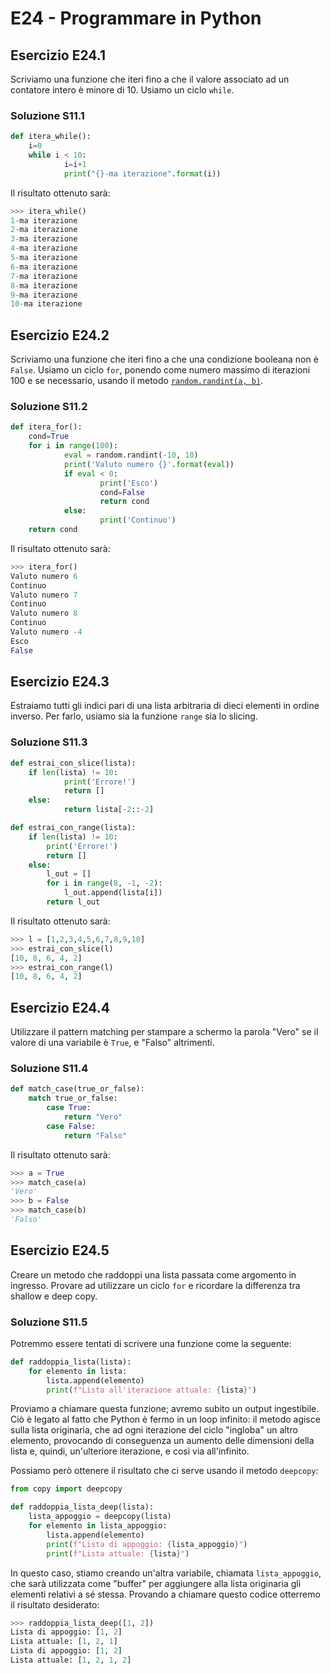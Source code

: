 # E24 - Programmare in Python

## Esercizio E24.1

Scriviamo una funzione che iteri fino a che il valore associato ad un contatore intero è minore di 10. Usiamo un ciclo `while`.

### Soluzione S11.1

```py
def itera_while():
    i=0
    while i < 10:
            i=i+1
            print("{}-ma iterazione".format(i))
```

Il risultato ottenuto sarà:

```py
>>> itera_while()
1-ma iterazione
2-ma iterazione
3-ma iterazione
4-ma iterazione
5-ma iterazione
6-ma iterazione
7-ma iterazione
8-ma iterazione
9-ma iterazione
10-ma iterazione
```

## Esercizio E24.2

Scriviamo una funzione che iteri fino a che una condizione booleana non è `False`. Usiamo un ciclo `for`, ponendo come numero massimo di iterazioni 100 e se necessario, usando il metodo [`random.randint(a, b)`](https://docs.python.org/3/library/random.html#random.randint).

### Soluzione S11.2

```py
def itera_for():
    cond=True
    for i in range(100):
            eval = random.randint(-10, 10)
            print('Valuto numero {}'.format(eval))
            if eval < 0:
                    print('Esco')
                    cond=False
                    return cond
            else:
                    print('Continuo')
    return cond
```

Il risultato ottenuto sarà:

```py
>>> itera_for()
Valuto numero 6
Continuo
Valuto numero 7
Continuo
Valuto numero 8
Continuo
Valuto numero -4
Esco
False
```

## Esercizio E24.3

Estraiamo tutti gli indici pari di una lista arbitraria di dieci elementi in ordine inverso. Per farlo, usiamo sia la funzione `range` sia lo slicing.

### Soluzione S11.3

```py
def estrai_con_slice(lista):
    if len(lista) != 10:
            print('Errore!')
            return []
    else:
            return lista[-2::-2]

def estrai_con_range(lista):
    if len(lista) != 10:
        print('Errore!')
        return []
    else:
        l_out = []
        for i in range(8, -1, -2):
            l_out.append(lista[i])
        return l_out
```

Il risultato ottenuto sarà:

```py
>>> l = [1,2,3,4,5,6,7,8,9,10]
>>> estrai_con_slice(l)
[10, 8, 6, 4, 2]
>>> estrai_con_range(l)
[10, 8, 6, 4, 2]
```

## Esercizio E24.4

Utilizzare il pattern matching per stampare a schermo la parola "Vero" se il valore di una variabile è `True`, e "Falso" altrimenti.

### Soluzione S11.4

```py
def match_case(true_or_false):
    match true_or_false:
        case True:
            return "Vero"
        case False:
            return "Falso"
```

Il risultato ottenuto sarà:

```py
>>> a = True
>>> match_case(a)
'Vero'
>>> b = False
>>> match_case(b)
'Falso'
```

## Esercizio E24.5

Creare un metodo che raddoppi una lista passata come argomento in ingresso. Provare ad utilizzare un ciclo `for` e ricordare la differenza tra shallow e deep copy.

### Soluzione S11.5

Potremmo essere tentati di scrivere una funzione come la seguente:

```py
def raddoppia_lista(lista):
    for elemento in lista:
        lista.append(elemento)
        print(f"Lista all'iterazione attuale: {lista}")
```

Proviamo a chiamare questa funzione; avremo subito un output ingestibile. Ciò è legato al fatto che Python è fermo in un loop infinito: il metodo agisce sulla lista originaria, che ad ogni iterazione del ciclo "ingloba" un altro elemento, provocando di conseguenza un aumento delle dimensioni della lista e, quindi, un'ulteriore iterazione, e così via all'infinito.

Possiamo però ottenere il risultato che ci serve usando il metodo `deepcopy`:

```py
from copy import deepcopy

def raddoppia_lista_deep(lista):
    lista_appoggio = deepcopy(lista)
    for elemento in lista_appoggio:
        lista.append(elemento)
        print(f"Lista di appoggio: {lista_appoggio}")
        print(f"Lista attuale: {lista}")
```

In questo caso, stiamo creando un'altra variabile, chiamata `lista_appoggio`, che sarà utilizzata come "buffer" per aggiungere alla lista originaria gli elementi relativi a sé stessa. Provando a chiamare questo codice otterremo il risultato desiderato:

```py
>>> raddoppia_lista_deep([1, 2])
Lista di appoggio: [1, 2]
Lista attuale: [1, 2, 1]
Lista di appoggio: [1, 2]
Lista attuale: [1, 2, 1, 2]
```
